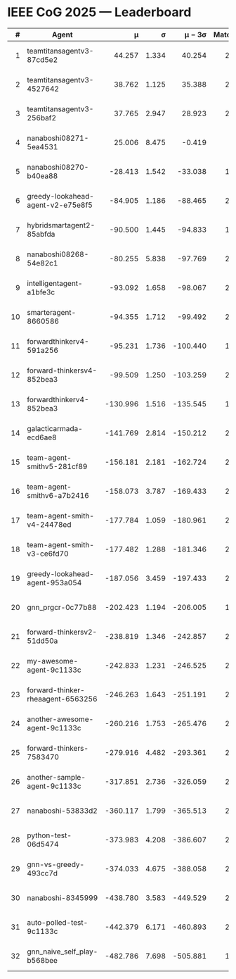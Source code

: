 # IEEE CoG 2025 — Leaderboard

| # | Agent | μ | σ | μ − 3σ | Matches | Updated |
|---:|---|---:|---:|---:|---:|---|
| 1 | teamtitansagentv3-87cd5e2 | 44.257 | 1.334 | 40.254 | 2480 | 2025-08-27 15:31 |
| 2 | teamtitansagentv3-4527642 | 38.762 | 1.125 | 35.388 | 2320 | 2025-08-27 15:31 |
| 3 | teamtitansagentv3-256baf2 | 37.765 | 2.947 | 28.923 | 2360 | 2025-08-27 15:31 |
| 4 | nanaboshi08271-5ea4531 | 25.006 | 8.475 | -0.419 | 700 | 2025-08-27 15:31 |
| 5 | nanaboshi08270-b40ea88 | -28.413 | 1.542 | -33.038 | 1318 | 2025-08-27 15:31 |
| 6 | greedy-lookahead-agent-v2-e75e8f5 | -84.905 | 1.186 | -88.465 | 2078 | 2025-08-27 15:31 |
| 7 | hybridsmartagent2-85abfda | -90.500 | 1.445 | -94.833 | 1936 | 2025-08-27 15:31 |
| 8 | nanaboshi08268-54e82c1 | -80.255 | 5.838 | -97.769 | 2138 | 2025-08-27 15:31 |
| 9 | intelligentagent-a1bfe3c | -93.092 | 1.658 | -98.067 | 2236 | 2025-08-27 15:31 |
| 10 | smarteragent-8660586 | -94.355 | 1.712 | -99.492 | 2004 | 2025-08-27 15:31 |
| 11 | forwardthinkerv4-591a256 | -95.231 | 1.736 | -100.440 | 1948 | 2025-08-27 15:31 |
| 12 | forward-thinkersv4-852bea3 | -99.509 | 1.250 | -103.259 | 2124 | 2025-08-27 15:31 |
| 13 | forwardthinkerv4-852bea3 | -130.996 | 1.516 | -135.545 | 1836 | 2025-08-27 15:31 |
| 14 | galacticarmada-ecd6ae8 | -141.769 | 2.814 | -150.212 | 2240 | 2025-08-27 15:31 |
| 15 | team-agent-smithv5-281cf89 | -156.181 | 2.181 | -162.724 | 2460 | 2025-08-27 15:31 |
| 16 | team-agent-smithv6-a7b2416 | -158.073 | 3.787 | -169.433 | 2840 | 2025-08-27 15:31 |
| 17 | team-agent-smith-v4-24478ed | -177.784 | 1.059 | -180.961 | 2420 | 2025-08-27 15:31 |
| 18 | team-agent-smith-v3-ce6fd70 | -177.482 | 1.288 | -181.346 | 2400 | 2025-08-27 15:31 |
| 19 | greedy-lookahead-agent-953a054 | -187.056 | 3.459 | -197.433 | 2318 | 2025-08-27 15:31 |
| 20 | gnn_prgcr-0c77b88 | -202.423 | 1.194 | -206.005 | 1940 | 2025-08-27 15:31 |
| 21 | forward-thinkersv2-51dd50a | -238.819 | 1.346 | -242.857 | 2666 | 2025-08-27 15:31 |
| 22 | my-awesome-agent-9c1133c | -242.833 | 1.231 | -246.525 | 2980 | 2025-08-27 15:31 |
| 23 | forward-thinker-rheaagent-6563256 | -246.263 | 1.643 | -251.191 | 2586 | 2025-08-27 15:31 |
| 24 | another-awesome-agent-9c1133c | -260.216 | 1.753 | -265.476 | 2620 | 2025-08-27 15:31 |
| 25 | forward-thinkers-7583470 | -279.916 | 4.482 | -293.361 | 2480 | 2025-08-27 15:31 |
| 26 | another-sample-agent-9c1133c | -317.851 | 2.736 | -326.059 | 2560 | 2025-08-27 15:31 |
| 27 | nanaboshi-53833d2 | -360.117 | 1.799 | -365.513 | 2080 | 2025-08-27 15:31 |
| 28 | python-test-06d5474 | -373.983 | 4.208 | -386.607 | 2070 | 2025-08-27 15:31 |
| 29 | gnn-vs-greedy-493cc7d | -374.033 | 4.675 | -388.058 | 2280 | 2025-08-27 15:31 |
| 30 | nanaboshi-8345999 | -438.780 | 3.583 | -449.529 | 2250 | 2025-08-27 15:31 |
| 31 | auto-polled-test-9c1133c | -442.379 | 6.171 | -460.893 | 2100 | 2025-08-27 15:31 |
| 32 | gnn_naive_self_play-b568bee | -482.786 | 7.698 | -505.881 | 1780 | 2025-08-27 15:31 |
